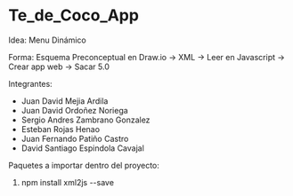 # Te_de_Coco_App

Idea: Menu Dinámico

Forma: Esquema Preconceptual en Draw.io -> XML -> Leer en Javascript -> Crear app web -> Sacar 5.0

Integrantes:

- Juan David Mejia Ardila
- Juan David Ordoñez Noriega
- Sergio Andres Zambrano Gonzalez
- Esteban Rojas Henao
- Juan Fernando Patiño Castro
- David Santiago Espindola Cavajal

Paquetes a importar dentro del proyecto: 
1. npm install xml2js --save
